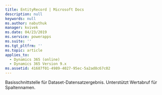 ```yaml
---
title: EntityRecord | Microsoft Docs
description: null
keywords: null
ms.author: nabuthuk
manager: kvivek
ms.date: 04/23/2019
ms.service: powerapps
ms.suite: ''
ms.tgt_pltfrm: ''
ms.topic: article
applies_to:
  - Dynamics 365 (online)
  - Dynamics 365 Version 9.x
ms.assetid: 41687f01-4989-4027-95ec-5a2ad8c67c02
---
```

Basisschnittstelle für Dataset-Datensatzergebnis. Unterstützt Wertabruf für Spaltennamen.
